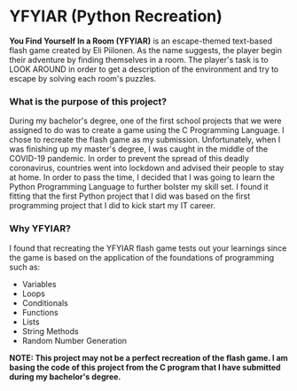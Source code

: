# YFYIAR (Python Recreation)
**You Find Yourself In a Room (YFYIAR)** is an escape-themed text-based flash game created by Eli Piilonen. As the name suggests, the player begin their adventure by finding themselves in a room. The player's task is to LOOK AROUND in order to get a description of the environment and try to escape by solving each room's puzzles.

### What is the purpose of this project?
During my bachelor's degree, one of the first school projects that we were assigned to do was to create a game using the C Programming Language. I chose to recreate the flash game as my submission. Unfortunately, when I was finishing up my master's degree, I was caught in the middle of the COVID-19 pandemic. In order to prevent the spread of this deadly coronavirus, countries went into lockdown and advised their people to stay at home. In order to pass the time, I decided that I was going to learn the Python Programming Language to further bolster my skill set. I found it fitting that the first Python project that I did was based on the first programming project that I did to kick start my IT career.

### Why YFYIAR?
I found that recreating the YFYIAR flash game tests out your learnings since the game is based on the application of the foundations of programming such as:
- Variables
- Loops
- Conditionals
- Functions
- Lists
- String Methods
- Random Number Generation

**NOTE: This project may not be a perfect recreation of the flash game. I am basing the code of this project from the C program that I have submitted during my bachelor's degree.**
